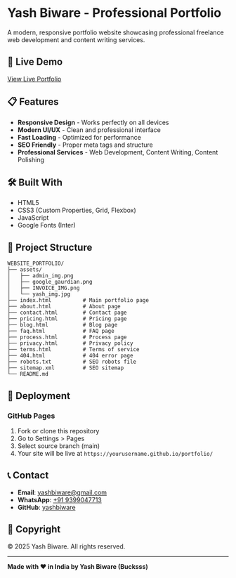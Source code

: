 # Yash Biware - Professional Portfolio

A modern, responsive portfolio website showcasing professional freelance web development and content writing services.

## 🚀 Live Demo

[View Live Portfolio](https://yashbiware.github.io/portfolio/)

## 📋 Features

- **Responsive Design** - Works perfectly on all devices
- **Modern UI/UX** - Clean and professional interface
- **Fast Loading** - Optimized for performance
- **SEO Friendly** - Proper meta tags and structure
- **Professional Services** - Web Development, Content Writing, Content Polishing

## 🛠️ Built With

- HTML5
- CSS3 (Custom Properties, Grid, Flexbox)
- JavaScript
- Google Fonts (Inter)

## 📁 Project Structure

```
WEBSITE_PORTFOLIO/
├── assets/
│   ├── admin_img.png
│   ├── google_gaurdian.png
│   ├── INVOICE_IMG.png
│   └── yash_img.jpg
├── index.html          # Main portfolio page
├── about.html          # About page
├── contact.html        # Contact page
├── pricing.html        # Pricing page
├── blog.html           # Blog page
├── faq.html            # FAQ page
├── process.html        # Process page
├── privacy.html        # Privacy policy
├── terms.html          # Terms of service
├── 404.html            # 404 error page
├── robots.txt          # SEO robots file
├── sitemap.xml         # SEO sitemap
└── README.md
```

## 🚀 Deployment

### GitHub Pages
1. Fork or clone this repository
2. Go to Settings > Pages
3. Select source branch (main)
4. Your site will be live at `https://yourusername.github.io/portfolio/`


## 📞 Contact

- **Email**: yashbiware@gmail.com
- **WhatsApp**: [+91 9399047713](https://wa.me/919399047713)
- **GitHub**: [yashbiware](https://github.com/yashbiware)

## 📄 Copyright

© 2025 Yash Biware. All rights reserved.

---

**Made with ❤️ in India by Yash Biware (Bucksss)**
